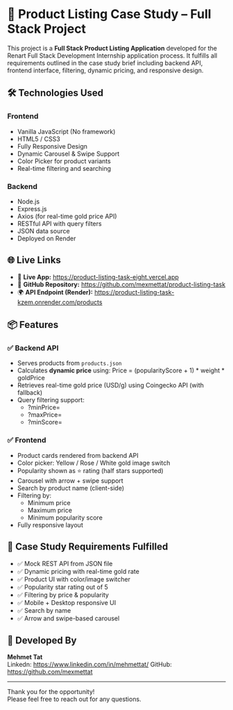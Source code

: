 # 💍 Product Listing Case Study – Full Stack Project

This project is a **Full Stack Product Listing Application** developed for the Renart Full Stack Development Internship application process. It fulfills all requirements outlined in the case study brief including backend API, frontend interface, filtering, dynamic pricing, and responsive design.

## 🛠 Technologies Used

### Frontend
- Vanilla JavaScript (No framework)
- HTML5 / CSS3
- Fully Responsive Design
- Dynamic Carousel & Swipe Support
- Color Picker for product variants
- Real-time filtering and searching

### Backend
- Node.js
- Express.js
- Axios (for real-time gold price API)
- RESTful API with query filters
- JSON data source
- Deployed on Render

## 🌐 Live Links

- 🔗 **Live App:** https://product-listing-task-eight.vercel.app
- 🧠 **GitHub Repository:** https://github.com/mexmettat/product-listing-task
- 🌍 **API Endpoint (Render):** https://product-listing-task-kzem.onrender.com/products

## 📦 Features

### ✅ Backend API
- Serves products from `products.json`
- Calculates **dynamic price** using:
  Price = (popularityScore + 1) * weight * goldPrice
- Retrieves real-time gold price (USD/g) using Coingecko API (with fallback)
- Query filtering support:
  - ?minPrice=
  - ?maxPrice=
  - ?minScore=

### ✅ Frontend
- Product cards rendered from backend API
- Color picker: Yellow / Rose / White gold image switch
- Popularity shown as ⭐ rating (half stars supported)
- Carousel with arrow + swipe support
- Search by product name (client-side)
- Filtering by:
  - Minimum price
  - Maximum price
  - Minimum popularity score
- Fully responsive layout

## 📄 Case Study Requirements Fulfilled

- ✅ Mock REST API from JSON file
- ✅ Dynamic pricing with real-time gold rate
- ✅ Product UI with color/image switcher
- ✅ Popularity star rating out of 5
- ✅ Filtering by price & popularity
- ✅ Mobile + Desktop responsive UI
- ✅ Search by name
- ✅ Arrow and swipe-based carousel

## 👤 Developed By

**Mehmet Tat**  
Linkedn: https://www.linkedin.com/in/mehmettat/ 
GitHub: https://github.com/mexmettat

---

Thank you for the opportunity!  
Please feel free to reach out for any questions.
